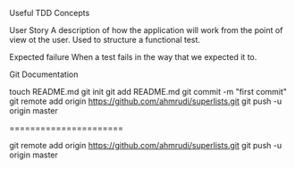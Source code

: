 Useful TDD Concepts

User Story
	A description of how the application will work from the point of view ot the user.
	Used to structure a functional test.

Expected failure
	When a test fails in the way that we expected it to.

Git Documentation

touch README.md
git init
git add README.md
git commit -m "first commit"
git remote add origin https://github.com/ahmrudi/superlists.git
git push -u origin master

======================

git remote add origin https://github.com/ahmrudi/superlists.git
git push -u origin master
